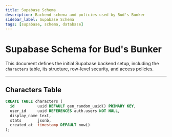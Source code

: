 ```yaml
---
title: Supabase Schema
description: Backend schema and policies used by Bud's Bunker
sidebar_label: Supabase Schema
tags: [supabase, schema, database]
---
```


# Supabase Schema for Bud's Bunker

This document defines the initial Supabase backend setup, including the `characters` table, its structure, row-level security, and access policies.

---

## Characters Table

```sql
CREATE TABLE characters (
  id          uuid DEFAULT gen_random_uuid() PRIMARY KEY,
  user_id     uuid REFERENCES auth.users NOT NULL,
  display_name text,
  stats       jsonb,
  created_at  timestamp DEFAULT now()
);
